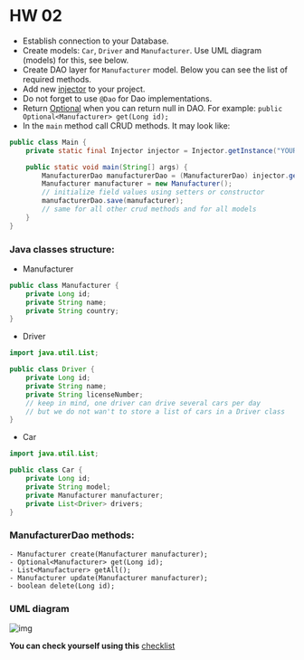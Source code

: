 # HW 02

- Establish connection to your Database.
- Create models: `Car`, `Driver` and `Manufacturer`. Use UML diagram (models) for this, see below.
- Create DAO  layer for `Manufacturer` model. Below you can see the list of required methods.
- Add new [injector](https://mate-academy.github.io/jv-program-fulltime/02_jdbc/content/new-injector.html) to your project.
- Do not forget to use `@Dao` for Dao implementations.
- Return [Optional](https://docs.oracle.com/javase/8/docs/api/java/util/Optional.html) when you can return null in DAO.
  For example: ```public Optional<Manufacturer> get(Long id);```
- In the `main` method call CRUD methods. It may look like:
```java
public class Main {
    private static final Injector injector = Injector.getInstance("YOUR_PACKAGE");

    public static void main(String[] args) {
        ManufacturerDao manufacturerDao = (ManufacturerDao) injector.getInstance(ManufacturerDao.class);
        Manufacturer manufacturer = new Manufacturer();
        // initialize field values using setters or constructor
        manufacturerDao.save(manufacturer);
        // same for all other crud methods and for all models
    }
}
```

### Java classes structure:
- Manufacturer
```java
public class Manufacturer {
    private Long id;
    private String name;
    private String country;
}
```

- Driver

```java
import java.util.List;

public class Driver {
    private Long id;
    private String name;
    private String licenseNumber;
    // keep in mind, one driver can drive several cars per day
    // but we do not wan't to store a list of cars in a Driver class
}
```

- Car

```java
import java.util.List;

public class Car {
    private Long id;
    private String model;
    private Manufacturer manufacturer;
    private List<Driver> drivers;
}
```

### ManufacturerDao methods:
    - Manufacturer create(Manufacturer manufacturer);
    - Optional<Manufacturer> get(Long id);
    - List<Manufacturer> getAll();
    - Manufacturer update(Manufacturer manufacturer);
    - boolean delete(Long id);

### UML diagram

![img](https://mate-academy.github.io/jv-program-fulltime/02_jdbc/content/taxi_models_diagram.jpg)

__You can check yourself using this__ [checklist](https://mate-academy.github.io/jv-program-common-mistakes/java-JDBC/jdbc-intro/JDBC-intro_checklist.html)
